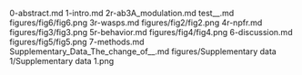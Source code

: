 0-abstract.md
1-intro.md
2r-ab3A_modulation.md
test__.md
figures/fig6/fig6.png
3r-wasps.md
figures/fig2/fig2.png
4r-npfr.md
figures/fig3/fig3.png
5r-behavior.md
figures/fig4/fig4.png
6-discussion.md
figures/fig5/fig5.png
7-methods.md
Supplementary_Data_The_change_of__.md
figures/Supplementary data 1/Supplementary data 1.png
